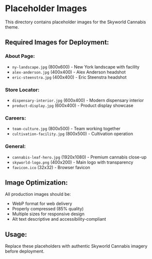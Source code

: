 # Placeholder Images

This directory contains placeholder images for the Skyworld Cannabis theme.

## Required Images for Deployment:

### About Page:
- `ny-landscape.jpg` (800x600) - New York landscape with facility
- `alex-anderson.jpg` (400x400) - Alex Anderson headshot
- `eric-steenstra.jpg` (400x400) - Eric Steenstra headshot

### Store Locator:
- `dispensary-interior.jpg` (600x400) - Modern dispensary interior
- `product-display.jpg` (600x400) - Product display showcase

### Careers:
- `team-culture.jpg` (800x500) - Team working together
- `cultivation-facility.jpg` (800x500) - Cultivation operation

### General:
- `cannabis-leaf-hero.jpg` (1920x1080) - Premium cannabis close-up
- `skyworld-logo.png` (400x200) - Main logo with transparency
- `favicon.ico` (32x32) - Browser favicon

## Image Optimization:

All production images should be:
- WebP format for web delivery
- Properly compressed (85% quality)
- Multiple sizes for responsive design
- Alt text descriptive and accessibility-compliant

## Usage:

Replace these placeholders with authentic Skyworld Cannabis imagery before deployment.